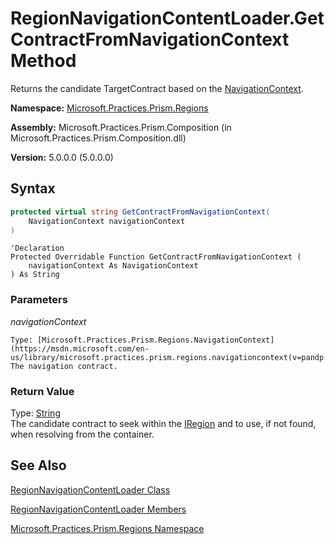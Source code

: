 ﻿---
TOCTitle: GetContractFromNavigationContext Method
Title: 'RegionNavigationContentLoader.GetContractFromNavigationContext Method (Microsoft.Practices.Prism.Regions)'
ms:assetid: 'M:Microsoft.Practices.Prism.Regions.RegionNavigationContentLoader.GetContractFromNavigationContext(Microsoft.Practices.Prism.Regions.NavigationContext)'
ms:mtpsurl: 'https://msdn.microsoft.com/en-us/library/Gg418971(v=PandP.50)'
---

# RegionNavigationContentLoader.GetContractFromNavigationContext Method

Returns the candidate TargetContract based on the [NavigationContext](https://msdn.microsoft.com/en-us/library/microsoft.practices.prism.regions.navigationcontext(v=pandp.50)).

**Namespace:** [Microsoft.Practices.Prism.Regions](https://msdn.microsoft.com/en-us/library/microsoft.practices.prism.regions(v=pandp.50))

**Assembly:** Microsoft.Practices.Prism.Composition (in Microsoft.Practices.Prism.Composition.dll)

**Version:** 5.0.0.0 (5.0.0.0)

## Syntax

```C#
protected virtual string GetContractFromNavigationContext(
	NavigationContext navigationContext
)
```

```VB
'Declaration
Protected Overridable Function GetContractFromNavigationContext ( 
	navigationContext As NavigationContext
) As String
```


### Parameters

*navigationContext*

    Type: [Microsoft.Practices.Prism.Regions.NavigationContext](https://msdn.microsoft.com/en-us/library/microsoft.practices.prism.regions.navigationcontext(v=pandp.50))
    The navigation contract.

### Return Value

Type: [String](http://msdn.microsoft.com/en-us/library/s1wwdcbf)<br/>
The candidate contract to seek within the [IRegion](https://msdn.microsoft.com/en-us/library/microsoft.practices.prism.regions.iregion(v=pandp.50)) and to use, if not found, when resolving from the container.

## See Also

[RegionNavigationContentLoader Class](https://msdn.microsoft.com/en-us/library/microsoft.practices.prism.regions.regionnavigationcontentloader(v=pandp.50))

[RegionNavigationContentLoader Members](https://msdn.microsoft.com/en-us/library/microsoft.practices.prism.regions.regionnavigationcontentloader_members(v=pandp.50))

[Microsoft.Practices.Prism.Regions Namespace](https://msdn.microsoft.com/en-us/library/microsoft.practices.prism.regions(v=pandp.50))
